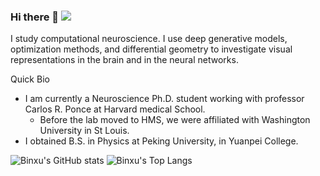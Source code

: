 ### Hi there 👋 ![](https://komarev.com/ghpvc/?username=Animadversio)

I study computational neuroscience. I use deep generative models, optimization methods, and differential geometry to investigate visual representations in the brain and in the neural networks. 

Quick Bio
- I am currently a Neuroscience Ph.D. student working with professor Carlos R. Ponce at Harvard medical School. 
  - Before the lab moved to HMS, we were affiliated with Washington University in St Louis.
- I obtained B.S. in Physics at Peking University, in Yuanpei College. 

![Binxu's GitHub stats](https://github-readme-stats.vercel.app/api?username=Animadversio&show_icons=true&bg_color=30,e96443,904e95&title_color=fff&text_color=fff)
![Binxu's Top Langs](https://github-readme-stats.vercel.app/api/top-langs/?username=Animadversio&hide=Jupyter%20Notebook&&layout=compact)

<!--
**Animadversio/Animadversio** is a ✨ _special_ ✨ repository because its `README.md` (this file) appears on your GitHub profile.

Here are some ideas to get you started:

- 🔭 I’m currently working on ...
- 🌱 I’m currently learning ...
- 👯 I’m looking to collaborate on ...
- 🤔 I’m looking for help with ...
- 💬 Ask me about ...
- 📫 How to reach me: ...
- 😄 Pronouns: ...
- ⚡ Fun fact: ...
-->
